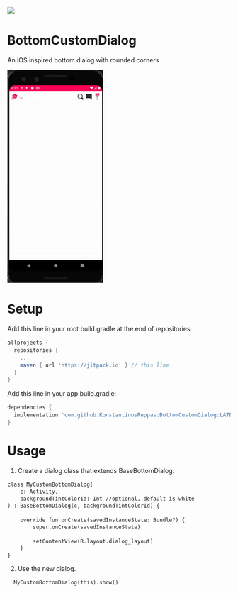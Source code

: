 [![](https://jitpack.io/v/KonstantinosReppas/BottomCustomDialog.svg)](https://jitpack.io/#KonstantinosReppas/BottomCustomDialog)

# BottomCustomDialog
An iOS inspired bottom dialog with rounded corners


![](Screen-Recording-2020-04-26-at-9.gif)

# Setup
Add this line in your root build.gradle at the end of repositories:

```gradle
allprojects {
  repositories {
    ...
    maven { url 'https://jitpack.io' } // this line
  }
}
  ```
Add this line in your app build.gradle:
```gradle
dependencies {
  implementation 'com.github.KonstantinosReppas:BottomCustomDialog:LATEST_VERSION'
}
```

# Usage
  1. Create a dialog class that extends BaseBottomDialog.
  
```
class MyCustomBottomDialog(
    c: Activity,
    backgroundTintColorId: Int //optional, default is white
) : BaseBottomDialog(c, backgroundTintColorId) {

    override fun onCreate(savedInstanceState: Bundle?) {
        super.onCreate(savedInstanceState)

        setContentView(R.layout.dialog_layout)
    }
}
```
  2. Use the new dialog.
  
```
  MyCustomBottomDialog(this).show()
```  
